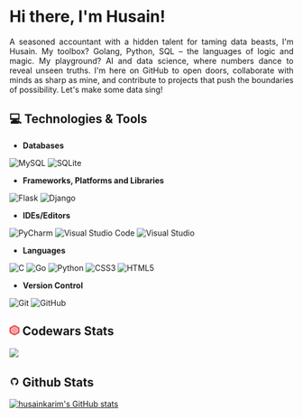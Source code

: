 # Hi there, I'm Husain!

<p align="justify">
A seasoned accountant with a hidden talent for taming data beasts, I'm Husain. My toolbox? Golang, Python, SQL – the languages of logic and magic. My playground? AI and data science, where numbers dance to reveal unseen truths. I'm here on GitHub to open doors, collaborate with minds as sharp as mine, and contribute to projects that push the boundaries of possibility. Let's make some data sing!
</p>

## 💻 Technologies & Tools

* **Databases**

![MySQL](https://img.shields.io/badge/mysql-%2300f.svg?style=for-the-badge&logo=mysql&logoColor=white)
![SQLite](https://img.shields.io/badge/sqlite-%2307405e.svg?style=for-the-badge&logo=sqlite&logoColor=white)

* **Frameworks, Platforms and Libraries**

![Flask](https://img.shields.io/badge/flask-%23000.svg?style=for-the-badge&logo=flask&logoColor=white)
![Django](https://img.shields.io/badge/django-%23092E20.svg?style=for-the-badge&logo=django&logoColor=white)

* **IDEs/Editors**

![PyCharm](https://img.shields.io/badge/pycharm-143?style=for-the-badge&logo=pycharm&logoColor=black&color=black&labelColor=green)
![Visual Studio Code](https://img.shields.io/badge/Visual%20Studio%20Code-0078d7.svg?style=for-the-badge&logo=visual-studio-code&logoColor=white)
![Visual Studio](https://img.shields.io/badge/Visual%20Studio-5C2D91.svg?style=for-the-badge&logo=visual-studio&logoColor=white)


* **Languages**

![C](https://img.shields.io/badge/c-%2300599C.svg?style=for-the-badge&logo=c&logoColor=white)
![Go](https://img.shields.io/badge/go-%2300ADD8.svg?style=for-the-badge&logo=go&logoColor=white)
![Python](https://img.shields.io/badge/python-3670A0?style=for-the-badge&logo=python&logoColor=ffdd54)
![CSS3](https://img.shields.io/badge/css3-%231572B6.svg?style=for-the-badge&logo=css3&logoColor=white)
![HTML5](https://img.shields.io/badge/html5-%23E34F26.svg?style=for-the-badge&logo=html5&logoColor=white)

* **Version Control**

![Git](https://img.shields.io/badge/git-%23F05033.svg?style=for-the-badge&logo=git&logoColor=white)
![GitHub](https://img.shields.io/badge/github-%23121011.svg?style=for-the-badge&logo=github&logoColor=white)

## <img src="img/image.png" width="18" height="18"/> Codewars Stats
<p>
    <a href="https://www.codewars.com/users/husainkarim">
      <img src="https://github.r2v.ch/codewars?user=husainkarim&top_languages=true" />
    </a>
</p>

## <img src="img/GitHub.png" width="18" height="18"/> Github Stats
[![husainkarim's GitHub stats](https://github-readme-stats.vercel.app/api?username=husainkarim&show_icons=true&theme=dark)](https://github.com/husainkarim)
